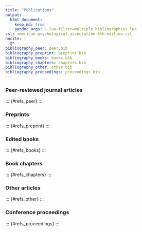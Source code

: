 ```yaml
---  
title: "Publications" 
output:
  html_document:
    keep_md: true
    pandoc_args: --lua-filter=multiple-bibliographies.lua  
csl: american-psychological-association-6th-edition.csl  
nocite: |
  @*  
bibliography_peer: peer.bib  
bibliography_preprint: preprint.bib  
bibliography_books: books.bib  
bibliography_chapters: chapters.bib  
bibliography_other: other.bib  
bibliography_proceedings: proceedings.bib  
---
```


### Peer-reviewed journal articles

::: {#refs_peer}
:::


### Preprints

::: {#refs_preprint}
:::


### Edited books

::: {#refs_books}
:::


### Book chapters

::: {#refs_chapters}
:::


### Other articles

::: {#refs_other}
:::


### Conference proceedings

::: {#refs_proceedings}
:::


